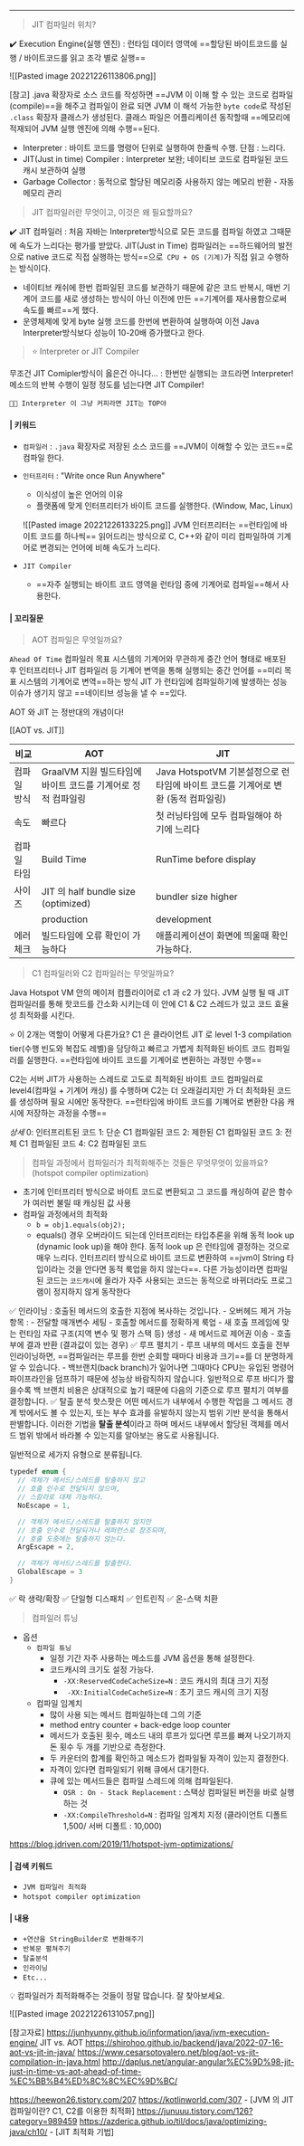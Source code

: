 ----
  
> JIT 컴파일러 위치? 

✔️ Execution Engine(실행 엔진)
: 런타임 데이터 영역에 ==할당된 바이트코드를 실행 / 바이트코드를 읽고 조각 별로 실행==

![[Pasted image 20221226113806.png]]

[참고]
.java 확장자로 소스 코드를 작성하면 ==JVM 이 이해 할 수 있는 코드로 컴파일(compile)==을 해주고 
컴파일이 완료 되면 JVM 이 해석 가능한 `byte code`로 작성된 `.class` 확장자 클래스가 생성된다. 
클래스 파일은 어플리케이션 동작할때 ==메모리에 적재되어 JVM 실행 엔진에 의해 수행==된다. 

-   Interpreter : 바이트 코드를 명령어 단위로 실행하여 한줄씩 수행. 단점 : 느리다.
-   JIT(Just in time) Compiler : Interpreter 보완; 네이티브 코드로 컴파일된 코드 캐시 보관하여 실행
-   Garbage Collector : 동적으로 할당된 메모리중 사용하지 않는 메모리 반환 - 자동 메모리 관리

>  JIT 컴파일러란 무엇이고, 이것은 왜 필요할까요?

✔️ JIT 컴파일러 
: 처음 자바는 Interpreter방식으로 모든 코드를 컴파일 하였고 그때문에 속도가 느리다는 평가를 받았다.
JIT(Just in Time) 컴파일러는 ==하드웨어의 발전으로 native 코드로 직접 실행하는 방식==으로` CPU + OS (기계)`가 직접 읽고 수행하는 방식이다.

-   네이티브 캐쉬에 한번 컴파일된 코드를 보관하기 때문에 같은 코드 반복시, 
     매번 기계어 코드를 새로 생성하는 방식이 아닌 이전에 만든 ==기계어를 재사용함으로써 속도를 빠르==게 했다.
-   운영체제에 맞게 byte 실행 코드를 한번에 변환하여 실행하여 이전 Java Interpreter방식보다 성능이 10-20배 증가했다고 한다.

> ⭐ Interpreter or JIT Compiler

무조건 JIT Comipler방식이 옳은건 아니다...
: 한번만 실행되는 코드라면 Interpreter!
메소드의 반복 수행이 일정 정도를 넘는다면 JIT Compiler!

	🤵🏻 Interpreter 이 그냥 커피라면 JIT는 TOP야

#### | 키워드

-   `컴파일러` : `.java` 확장자로 저장된 소스 코드를 ==JVM이 이해할 수 있는 코드==로 컴파일 한다. 
-   `인터프리터` : "Write once Run Anywhere"
	- 이식성이 높은 언어의 이유 
	- 플랫폼에 맞게 인터프리터가 바이트 코드를 실행한다. (Window, Mac, Linux)

	![[Pasted image 20221226133225.png]]
JVM 인터프리터는 ==런타임에 바이트 코드를 하나씩== 읽어드리는 방식으로 C, C++와 같이 미리 컴파일하여 기계어로 변경되는 언어에 비해 속도가 느리다. 
- `JIT Compiler`
	- ==자주 실행되는 바이트 코드 영역을 런타임 중에 기계어로 컴파일==해서 사용한다.  

#### | 꼬리질문

>  AOT 컴파일은 무엇일까요?

`Ahead Of Time` 컴파일러 
목표 시스템의 기계어와 무관하게 중간 언어 형태로 배포된 후 인터프리터나 JIT 컴파일러 등 기계어 변역을 통해
실행되는 중간 언어를 ==미리 목표 시스템의 기계어로 변역==하는 방식
JIT 가 런타임에 컴파일하기에 발생하는 성능 이슈가 생기지 않고 ==네이티브 성능을 낼 수 ==있다.

AOT 와 JIT 는 정반대의 개념이다! 

[[AOT vs. JIT]]

| 비교        | AOT                                                          | JIT                                                              |
| ----------- | ------------------------------------------------------------ | ---------------------------------------------------------------- |
| 컴파일 방식 | GraalVM 지원 빌드타임에 바이트 코드를 기계어로 정적 컴파일링 | Java HotspotVM 기본설정으로 런타임에 바이트 코드를 기계어로 변환 (동적 컴파일링)|
| 속도        | 빠르다                                                       | 첫 러닝타임에 모두 컴파일해야 하기에 느리다                      |
| 컴파일 타임 | Build Time                                                   | RunTime before display                                           |
| 사이즈      | JIT 의 half bundle size (optimized)                          | bundler size higher                                              |
|             | production                                                   | development                                                      |
| 에러 체크   | 빌드타임에 오류 확인이 가능하다                              | 애플리케이션이 화면에 띄울때 확인 가능하다.                                                                 |
 


>  C1 컴파일러와 C2 컴파일러는 무엇일까요?

Java Hotspot VM 안의 메이저 컴플라이어로 c1 과 c2 가 있다.
JVM 실행 될 때 JIT 컴파일러를 통해 핫코드를 간소화 시키는데 이 안에 C1 & C2 스레드가 있고 코드 효율성 최적화를 시킨다. 

⭐ 이 2개는 역할이 어떻게 다른가요?
C1 은 클라이언트 JIT 로 level 1-3 compilation tier(수행 빈도와 복잡도 레벨)을 담당하고
빠르고 가볍게 최적화된 바이트 코드 컴파일러를 실행한다. 
==런타임에 바이트 코드를 기계어로 변환하는 과정만 수행==

C2는 서버 JIT가 사용하는 스레드로 고도로 최적화된 바이트 코드 컴파일러로 level4(컴파일 + 기계어 캐싱) 를 수행하며 
C2는 더 오래걸리지만 가 더 최적화된 코드를 생성하며 필요 시에만 동작한다. 
==런타임에 바이트 코드를 기꼐어로 변환한 다음 캐시에 저장하는 과정을 수행==

*상세*
0: 인터프리트된 코드
1: 단순 C1 컴파일된 코드
2: 제한된 C1 컴파일된 코드
3: 전체 C1 컴파일된 코드
4: C2 컴파일된 코드

> 컴파일 과정에서 컴파일러가 최적화해주는 것들은 무엇무엇이 있을까요? (hotspot compiler optimization)
- 초기에 인터프리터 방식으로 바이트 코드로 변환되고 그 코드를 캐싱하여 같은 함수가 여러번 불릴 때 캐싱된 값 사용
- 컴파일 과정에서의 최적화
	- `b = obj1.equals(obj2);`
	- equals() 경우 오버라이드 되는데 인터프리터는 타입추론을 위해 동적 look up (dynamic look up)을 해야 한다. 동적 look up 은 런타임에 결정하는 것으로 매우 느리다. 인터프리터 방식으로 바이트 코드로 변환하여 ==jvm이 String 타입이라는 것을 안다면 동적 룩업을 하지 않는다==.  다른 가능성이라면 컴파일된 코드는 `코드캐시`에 올라가 자주 사용되는 코드는 동적으로 바뀌더라도 프로그램이 정지하지 않게 동작한다
	
✅ 인라이닝 : 호출된 메서드의 호출한 지점에 복사하는 것입니다.
	- 오버헤드 제거 가능 항목 :
		-    전달할 매개변수 세팅
		-   호출할 메서드를 정확하게 룩업
		-   새 호출 프레임에 맞는 런타임 자료 구조(지역 변수 및 평가 스택 등) 생성
		-   새 메서드로 제어권 이송
		-   호출부에 결과 반환 (결과값이 있는 경우)
✅ 루프 펼치기 
	- 루프 내부의 메서드 호출을 전부 인라이닝하면, ==컴파일러는 루프를 한번 순회할 때마다 비용과 크기==를 더 분명하게 알 수 있습니다.
	- 백브랜치(back branch)가 일어나면 그때마다 CPU는 유입된 명령어 파이프라인을 덤프하기 때문에 성능상 바람직하지 않습니다. 일반적으로 루프 바디가 짧을수록 백 브랜치 비용은 상대적으로 높기 때문에 다음의 기준으로 루프 펼치기 여부를 결정합니다.
✅ 탈출 분석
핫스팟은 어떤 메서드가 내부에서 수행한 작업을 그 메서드 경계 밖에서도 볼 수 있는지, 또는 부수 효과를 유발하지 않는지 범위 기반 분석을 통해서 판별합니다. 이러한 기법을 **탈출 분석**이라고 하며 메서드 내부에서 할당된 객체를 메서드 범위 밖에서 바라볼 수 있는지를 알아보는 용도로 사용됩니다.

일반적으로 세가지 유형으로 분류됩니다.

```java
typedef enum {
  // 객체가 메서드/스레드를 탈출하지 않고
  // 호출 인수로 전달되지 않으며,
  // 스칼라로 대체 가능하다.
  NoEscape = 1,

  // 객체가 메서드/스레드를 탈출하지 않지만
  // 호출 인수로 전달되거나 레퍼런스로 참조되며,
  // 호출 도중에는 탈출하지 않는다.
  ArgEscape = 2,

  // 객체가 메서드/스레드를 탈출한다.
  GlobalEscape = 3
}
```

✅ 락 생략/확장
✅ 단일형 디스패치
✅ 인트린직
✅  온-스택 치환

> 컴파일러 튜닝 
- 옵션 
	- `컴파일 튜닝`
		- 일정 기간 자주 사용하는 메소드를 JVM 옵션을 통해 설정한다. 
		- 코드캐시의 크기도 설정 가능다. 
			- `-XX:ReservedCodeCacheSize=N` : 코드 캐시의 최대 크기 지정
			- ` -XX:InitialCodeCacheSize=N` : 초기 코드 캐시의 크기 지정 
	- 컴파일 임계치 
		* 많이 사용 되는 메서드 컴파일하는데 그의 기준
		- method entry counter + back-edge loop counter
		 -   메서드가 호출된 횟수, 메소드 내의 루프가 있다면 루프를 빠져 나오기까지 돈 횟수 두 개를 기반으로 측정한다.
		-   두 카운터의 합계를 확인하고 메소드가 컴파일될 자격이 있는지 결정한다.
		-   자격이 있다면 컴파일되기 위해 큐에서 대기한다.
		-   큐에 있는 메서드들은 컴파일 스레드에 의해 컴파일된다.
			- `OSR : On - Stack Replacement` : 스택상 컴파일된 버전을 바로 실행하는 것 
			- `-XX:CompileThreshold=N` : 컴파일 임계치 지정 (클라이언트 디폴트 1,500/ 서버 디폴트 : 10,000)



https://blog.jdriven.com/2019/11/hotspot-jvm-optimizations/

#### | 검색 키워드

-   `JVM 컴파일러 최적화`
-   `hotspot compiler optimization`

#### | 내용

-   `+연산을 StringBuilder로 변환해주기`
-   `반복문 펼쳐주기`
-   `탈출분석`
-   `인라이닝`
-   `Etc...`

💡 컴파일러가 최적화해주는 것들이 정말 많습니다. 잘 찾아보세요.


![[Pasted image 20221226131057.png]]

[참고자료]
https://junhyunny.github.io/information/java/jvm-execution-engine/
JIT vs. AOT 
https://shirohoo.github.io/backend/java/2022-07-16-aot-vs-jit-in-java/
https://www.cesarsotovalero.net/blog/aot-vs-jit-compilation-in-java.html
http://daplus.net/angular-angular%EC%9D%98-jit-just-in-time-vs-aot-ahead-of-time-%EC%BB%B4%ED%8C%8C%EC%9D%BC/


https://heewon26.tistory.com/207
https://kotlinworld.com/307 - [JVM 의 JIT 컴파일이란? C1, C2를 이용한 최적화]
https://junuuu.tistory.com/126?category=989459
https://azderica.github.io/til/docs/java/optimizing-java/ch10/ - [JIT 최적화 기법]